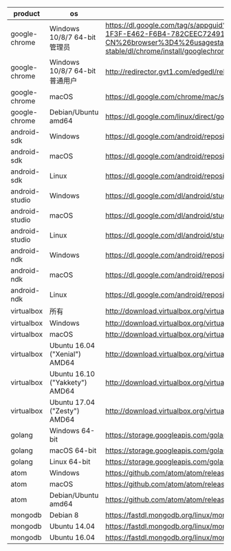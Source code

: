 product | os | uri | filename
--------|----|-----|---------
google-chrome | Windows 10/8/7 64-bit管理员 | https://dl.google.com/tag/s/appguid%3D%7B8A69D345-D564-463C-AFF1-A69D9E530F96%7D%26iid%3D%7BBF9FDEDC-1F3F-E462-F6B4-782CEEC72491%7D%26lang%3Dzh-CN%26browser%3D4%26usagestats%3D1%26appname%3DGoogle%2520Chrome%26needsadmin%3Dprefers%26ap%3Dx64-stable/dl/chrome/install/googlechromestandaloneenterprise64.msi | chrome/win/59.0.3071.104_googlechromestandaloneenterprise64.msi
google-chrome | Windows 10/8/7 64-bit普通用户 | http://redirector.gvt1.com/edgedl/release2/TxM7h4ZkDQg/59.0.3071.104_chrome_installer.exe | chrome/win/59.0.3071.104_chrome_installer.exe
google-chrome | macOS | https://dl.google.com/chrome/mac/stable/GGRO/googlechrome.dmg | chrome/mac/59.0.3071.104_googlechrome.dmg
google-chrome | Debian/Ubuntu amd64 | https://dl.google.com/linux/direct/google-chrome-stable_current_amd64.deb | chrome/linux/59.0.3071.104_google-chrome-stable_current_amd64.deb
android-sdk | Windows | https://dl.google.com/android/repository/sdk-tools-windows-3859397.zip |
android-sdk | macOS | https://dl.google.com/android/repository/sdk-tools-darwin-3859397.zip |
android-sdk | Linux | https://dl.google.com/android/repository/sdk-tools-linux-3859397.zip |
android-studio | Windows | https://dl.google.com/dl/android/studio/install/2.3.3.0/android-studio-ide-162.4069837-windows.exe | /dev/null
android-studio | macOS | https://dl.google.com/dl/android/studio/install/2.3.3.0/android-studio-ide-162.4069837-mac.dmg |
android-studio | Linux | https://dl.google.com/dl/android/studio/ide-zips/2.3.3.0/android-studio-ide-162.4069837-linux.zip |
android-ndk | Windows | https://dl.google.com/android/repository/android-ndk-r15-windows-x86_64.zip |
android-ndk | macOS | https://dl.google.com/android/repository/android-ndk-r15-darwin-x86_64.zip |
android-ndk | Linux | https://dl.google.com/android/repository/android-ndk-r15-linux-x86_64.zip |
virtualbox | 所有 | http://download.virtualbox.org/virtualbox/5.1.22/Oracle_VM_VirtualBox_Extension_Pack-5.1.22-115126.vbox-extpack |
virtualbox | Windows | http://download.virtualbox.org/virtualbox/5.1.22/VirtualBox-5.1.22-115126-Win.exe |
virtualbox | macOS | http://download.virtualbox.org/virtualbox/5.1.22/VirtualBox-5.1.22-115126-OSX.dmg |
virtualbox | Ubuntu 16.04 ("Xenial") AMD64 | http://download.virtualbox.org/virtualbox/5.1.22/virtualbox-5.1_5.1.22-115126~Ubuntu~xenial_amd64.deb | virtualbox/5.1.22/virtualbox-5.1.22-115126-Ubuntu-xenial-amd64.deb
virtualbox | Ubuntu 16.10 ("Yakkety") AMD64 | http://download.virtualbox.org/virtualbox/5.1.22/virtualbox-5.1_5.1.22-115126~Ubuntu~yakkety_amd64.deb | virtualbox/5.1.22/virtualbox-5.1.22-115126-Ubuntu-yakkety-amd64.deb
virtualbox | Ubuntu 17.04 ("Zesty") AMD64 | http://download.virtualbox.org/virtualbox/5.1.22/virtualbox-5.1_5.1.22-115126~Ubuntu~zesty_amd64.deb | virtualbox/5.1.22/virtualbox-5.1.22-115126-Ubuntu-zesty-amd64.deb
golang | Windows 64-bit | https://storage.googleapis.com/golang/go1.8.3.windows-amd64.msi |
golang | macOS 64-bit | https://storage.googleapis.com/golang/go1.8.3.darwin-amd64.pkg |
golang | Linux 64-bit | https://storage.googleapis.com/golang/go1.8.3.linux-amd64.tar.gz |
atom | Windows | https://github.com/atom/atom/releases/download/v1.17.2/AtomSetup.exe | atom/atom-windows-1.17.2.exe
atom | macOS | https://github.com/atom/atom/releases/download/v1.17.2/atom-mac.zip | atom/atom-mac-1.17.2.zip
atom | Debian/Ubuntu amd64 | https://github.com/atom/atom/releases/download/v1.17.2/atom-amd64.deb | atom/atom-amd64-1.17.2.deb
mongodb | Debian 8 | https://fastdl.mongodb.org/linux/mongodb-linux-x86_64-debian81-3.4.0.tgz |
mongodb | Ubuntu 14.04 | https://fastdl.mongodb.org/linux/mongodb-linux-x86_64-ubuntu1404-3.4.0.tgz |
mongodb | Ubuntu 16.04 | https://fastdl.mongodb.org/linux/mongodb-linux-x86_64-ubuntu1604-3.4.0.tgz |
